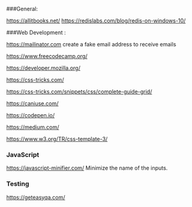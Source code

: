 ###General:

https://allitbooks.net/
https://redislabs.com/blog/redis-on-windows-10/

###Web Development :

https://mailinator.com  create a fake email address to receive emails

https://www.freecodecamp.org/

https://developer.mozilla.org/

https://css-tricks.com/

https://css-tricks.com/snippets/css/complete-guide-grid/


https://caniuse.com/ 

https://codepen.io/

https://medium.com/

https://www.w3.org/TR/css-template-3/

### JavaScript

https://javascript-minifier.com/   Minimize the name of the inputs.

### Testing

https://geteasyqa.com/
